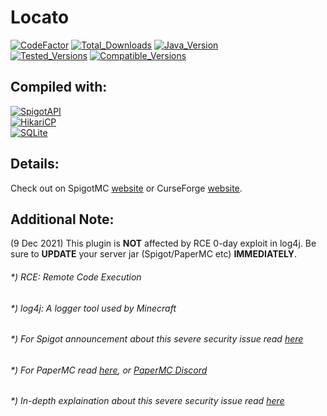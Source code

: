 # Locato
[![CodeFactor](https://img.shields.io/codefactor/grade/github/zerrium/locato?style=for-the-badge)](https://www.codefactor.io/repository/github/zerrium/locato) 
[![Total_Downloads](https://img.shields.io/spiget/downloads/87925?label=Total%20Downloads&style=for-the-badge)](https://www.spigotmc.org/resources/locato.87925/) [![Java_Version](https://img.shields.io/badge/JDK%20Version-17%2B-orange?style=for-the-badge)]() <br>
[![Tested_Versions](https://img.shields.io/badge/Tested%20Versions-1.8.8--1.18-blue?style=for-the-badge)]() [![Compatible_Versions](https://img.shields.io/badge/Compatible%20Versions-1.8%2B-black?style=for-the-badge)]()

## Compiled with:
[![SpigotAPI](https://img.shields.io/badge/SpigotAPI-1.18-yellow?style=for-the-badge)](https://hub.spigotmc.org/javadocs/bukkit) <br>
[![HikariCP](https://img.shields.io/badge/HikariCP-5.0.0-yellow?style=for-the-badge)](https://github.com/brettwooldridge/HikariCP) <br>
[![SQLite](https://img.shields.io/badge/SQLite-3.36.0.2-yellow?style=for-the-badge)](https://github.com/sqlite/sqlite) <br>


## Details:
Check out on SpigotMC [website](https://www.spigotmc.org/resources/locato.87925/)
or CurseForge [website](https://www.curseforge.com/minecraft/bukkit-plugins/locato).

## Additional Note:
(9 Dec 2021) This plugin is **NOT** affected by RCE 0-day exploit in log4j. Be sure to **UPDATE** your server jar (Spigot/PaperMC etc) **IMMEDIATELY**.

###### *) RCE: Remote Code Execution
###### *) log4j: A logger tool used by Minecraft
###### *) For Spigot announcement about this severe security issue read [here](https://www.spigotmc.org/threads/spigot-security-releases-%E2%80%94-1-8-8%E2%80%931-18.537204/)
###### *) For PaperMC read [here](https://ibb.co/SvZhHnq), or [PaperMC Discord](https://discord.com/invite/papermc)
###### *) In-depth explaination about this severe security issue read [here](https://www.lunasec.io/docs/blog/log4j-zero-day/)
